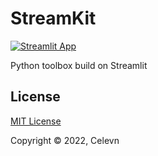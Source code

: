 # StreamKit

[![Streamlit App](https://static.streamlit.io/badges/streamlit_badge_black_white.svg)](https://share.streamlit.io/celevn/streamkit/main/home.py)

Python toolbox build on Streamlit


## License

[MIT License](https://github.com/celevn/streamkit/blob/main/LICENSE)

Copyright © 2022, Celevn